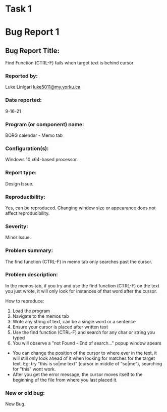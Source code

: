 # Task 1

# Bug Report 1

## Bug Report Title:

Find Function (CTRL-F) fails when target text is behind cursor

### Reported by:

Luke Linigari luke5011@my.yorku.ca

### Date reported:

9-16-21

### Program (or component) name:

BORG calendar - Memo tab

### Configuration(s):

Windows 10
x64-based processor.

### Report type:

Design Issue.

### Reproducibility:

Yes, can be reproduced. Changing window size or appearance does not affect reproducibility.

### Severity:

Minor Issue.

### Problem summary:

The find function (CTRL-F) in memo tab only searches past the cursor.

### Problem description:

In the memos tab, if you try and use the find function (CTRL-F) on the text you just wrote, it will only look for instances of that word after the cursor.

How to reproduce:

1. Load the program
2. Navigate to the memos tab
3. Write any string of text, can be a single word or a sentence
4. Ensure your cursor is placed after written text
5. Use the find function (CTRL-F) and search for any char or string you typed
6. You will observe a "not Found - End of search..." popup window apears

- You can change the position of the cursor to where ever in the text, it will still only look ahead of it when looking for matches for the target text. Eg: try "this is so|me text" (cursor in middle of "so|me"), searching for "this" wont work.
- After you get the error message, the cursor moves itself to the beginning of the file from where you last placed it.

### New or old bug:

New Bug.
